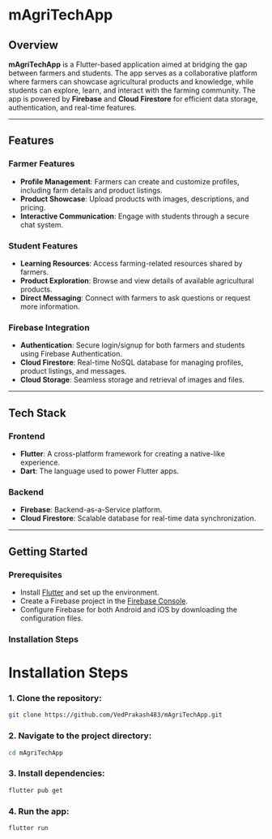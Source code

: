 # mAgriTechApp

## Overview

**mAgriTechApp** is a Flutter-based application aimed at bridging the gap between farmers and students. The app serves as a collaborative platform where farmers can showcase agricultural products and knowledge, while students can explore, learn, and interact with the farming community. The app is powered by **Firebase** and **Cloud Firestore** for efficient data storage, authentication, and real-time features.

---

## Features

### Farmer Features
- **Profile Management**: Farmers can create and customize profiles, including farm details and product listings.
- **Product Showcase**: Upload products with images, descriptions, and pricing.
- **Interactive Communication**: Engage with students through a secure chat system.

### Student Features
- **Learning Resources**: Access farming-related resources shared by farmers.
- **Product Exploration**: Browse and view details of available agricultural products.
- **Direct Messaging**: Connect with farmers to ask questions or request more information.

### Firebase Integration
- **Authentication**: Secure login/signup for both farmers and students using Firebase Authentication.
- **Cloud Firestore**: Real-time NoSQL database for managing profiles, product listings, and messages.
- **Cloud Storage**: Seamless storage and retrieval of images and files.

---

## Tech Stack

### Frontend
- **Flutter**: A cross-platform framework for creating a native-like experience.
- **Dart**: The language used to power Flutter apps.

### Backend
- **Firebase**: Backend-as-a-Service platform.
- **Cloud Firestore**: Scalable database for real-time data synchronization.

---

## Getting Started

### Prerequisites
- Install [Flutter](https://flutter.dev/docs/get-started/install) and set up the environment.
- Create a Firebase project in the [Firebase Console](https://console.firebase.google.com/).
- Configure Firebase for both Android and iOS by downloading the configuration files.

### Installation Steps
# Installation Steps

### 1. Clone the repository:
```bash
git clone https://github.com/VedPrakash483/mAgriTechApp.git
```



### 2. Navigate to the project directory:
```bash
cd mAgriTechApp
```

### 3. Install dependencies:
```bash
flutter pub get
```

### 4. Run the app:
```bash
flutter run
```
